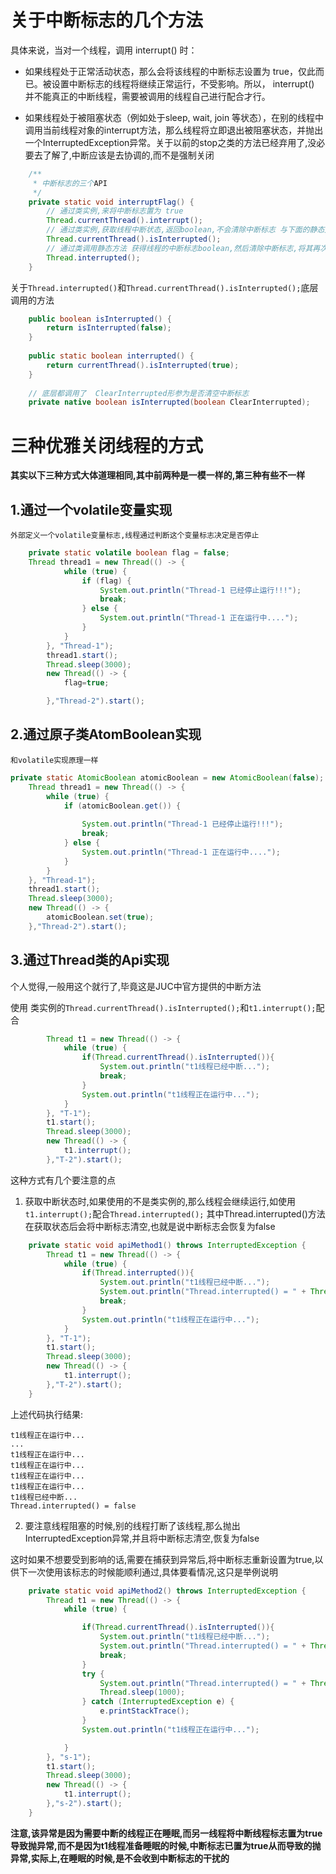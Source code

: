 # 关于中断标志的几个方法
具体来说，当对一个线程，调用 interrupt() 时：
 
* 如果线程处于正常活动状态，那么会将该线程的中断标志设置为 true，仅此而已。被设置中断标志的线程将继续正常运行，不受影响。所以， interrupt() 并不能真正的中断线程，需要被调用的线程自己进行配合才行。
 
 
* 如果线程处于被阻塞状态（例如处于sleep, wait, join 等状态），在别的线程中调用当前线程对象的interrupt方法，那么线程将立即退出被阻塞状态，并抛出一个InterruptedException异常。关于以前的stop之类的方法已经弃用了,没必要去了解了,中断应该是去协调的,而不是强制关闭
``` java
    /**
     * 中断标志的三个API
     */
    private static void interruptFlag() {
        // 通过类实例,来将中断标志置为 true
        Thread.currentThread().interrupt();
        // 通过类实例,获取线程中断状态,返回boolean,不会清除中断标志 与下面的静态方法其实底层调用的是同一个native方法,只不过一个是不清除中断标志,一个为清除
        Thread.currentThread().isInterrupted();
        // 通过类调用静态方法 获得线程的中断标志boolean,然后清除中断标志,将其再次置为false
        Thread.interrupted();
    }
```

关于`Thread.interrupted()`和`Thread.currentThread().isInterrupted();`底层调用的方法
```java
    public boolean isInterrupted() {
        return isInterrupted(false);
    }
	
	public static boolean interrupted() {
        return currentThread().isInterrupted(true);
    }
	
	// 底层都调用了  ClearInterrupted形参为是否清空中断标志
	private native boolean isInterrupted(boolean ClearInterrupted);
```


# 三种优雅关闭线程的方式
**其实以下三种方式大体道理相同,其中前两种是一模一样的,第三种有些不一样**
## 1.通过一个volatile变量实现
    外部定义一个volatile变量标志,线程通过判断这个变量标志决定是否停止
	
``` java
	private static volatile boolean flag = false;
	Thread thread1 = new Thread(() -> {
            while (true) {
                if (flag) {
					System.out.println("Thread-1 已经停止运行!!!");
					break;
                } else {
                    System.out.println("Thread-1 正在运行中....");
                }
            }
        }, "Thread-1");
        thread1.start();
        Thread.sleep(3000);
        new Thread(() -> {
            flag=true;

        },"Thread-2").start();
```
## 2.通过原子类AtomBoolean实现
    和volatile实现原理一样
```java
private static AtomicBoolean atomicBoolean = new AtomicBoolean(false);
    Thread thread1 = new Thread(() -> {
        while (true) {
            if (atomicBoolean.get()) {
                
				System.out.println("Thread-1 已经停止运行!!!");
				break;
            } else {
                System.out.println("Thread-1 正在运行中....");
            }
        }
    }, "Thread-1");
    thread1.start();
    Thread.sleep(3000);
    new Thread(() -> {
        atomicBoolean.set(true);
    },"Thread-2").start();
```
## 3.通过Thread类的Api实现

个人觉得,一般用这个就行了,毕竟这是JUC中官方提供的中断方法

使用 类实例的`Thread.currentThread().isInterrupted();`和`t1.interrupt();`配合

```java
        Thread t1 = new Thread(() -> {
            while (true) {
                if(Thread.currentThread().isInterrupted()){
                    System.out.println("t1线程已经中断...");
                    break;
                }
                System.out.println("t1线程正在运行中...");
            }
        }, "T-1");
        t1.start();
        Thread.sleep(3000);
        new Thread(() -> {
            t1.interrupt();
        },"T-2").start();
```

这种方式有几个要注意的点
1. 获取中断状态时,如果使用的不是类实例的,那么线程会继续运行,如使用`t1.interrupt();`配合`Thread.interrupted();` 其中Thread.interrupted()方法在获取状态后会将中断标志清空,也就是说中断标志会恢复为false
```java
    private static void apiMethod1() throws InterruptedException {
        Thread t1 = new Thread(() -> {
            while (true) {
                if(Thread.interrupted()){
                    System.out.println("t1线程已经中断...");
                    System.out.println("Thread.interrupted() = " + Thread.interrupted());
                    break;
                }
                System.out.println("t1线程正在运行中...");
            }
        }, "T-1");
        t1.start();
        Thread.sleep(3000);
        new Thread(() -> {
            t1.interrupt();
        },"T-2").start();
    }
```
上述代码执行结果:
```text
t1线程正在运行中...
...
t1线程正在运行中...
t1线程正在运行中...
t1线程正在运行中...
t1线程正在运行中...
t1线程已经中断...
Thread.interrupted() = false
```

2. 要注意线程阻塞的时候,别的线程打断了该线程,那么抛出InterruptedException异常,并且将中断标志清空,恢复为false

这时如果不想要受到影响的话,需要在捕获到异常后,将中断标志重新设置为true,以供下一次使用该标志的时候能顺利通过,具体要看情况,这只是举例说明

```java
    private static void apiMethod2() throws InterruptedException {
        Thread t1 = new Thread(() -> {
            while (true) {

                if(Thread.currentThread().isInterrupted()){
                    System.out.println("t1线程已经中断...");
                    System.out.println("Thread.interrupted() = " + Thread.interrupted());
                    break;
                }
                try {
                    System.out.println("Thread.interrupted() = " + Thread.interrupted());
                    Thread.sleep(1000);
                } catch (InterruptedException e) {
                    e.printStackTrace();
                }
                System.out.println("t1线程正在运行中...");

            }
        }, "s-1");
        t1.start();
        Thread.sleep(3000);
        new Thread(() -> {
            t1.interrupt();
        },"s-2").start();
    }
```
**注意,该异常是因为需要中断的线程正在睡眠,而另一线程将中断线程标志置为true导致抛异常,而不是因为t1线程准备睡眠的时候,中断标志已置为true从而导致的抛异常,实际上,在睡眠的时候,是不会收到中断标志的干扰的**